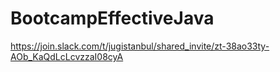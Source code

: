 # BootcampEffectiveJava


https://join.slack.com/t/jugistanbul/shared_invite/zt-38ao33ty-AOb_KaQdLcLcvzzaI08cyA

